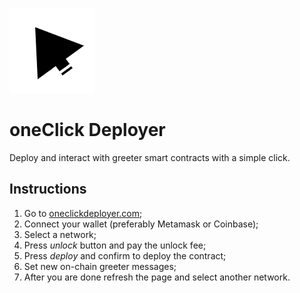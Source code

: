 ![](./oneClick-Logo.png)
# oneClick Deployer

Deploy and interact with greeter smart contracts with a simple click.

## Instructions

1. Go to [oneclickdeployer.com](https://www.oneclickdeployer.com);
2. Connect your wallet (preferably Metamask or Coinbase);
3. Select a network;
4. Press *unlock* button and pay the unlock fee;
5. Press *deploy* and confirm to deploy the contract;
6. Set new on-chain greeter messages;
7. After you are done refresh the page and select another network.
